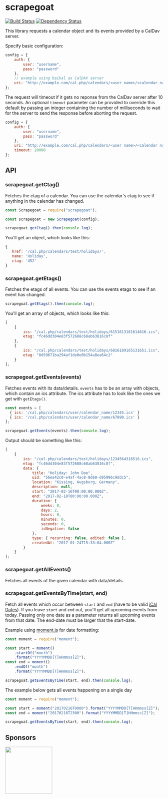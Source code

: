 # scrapegoat

[![Build Status](https://travis-ci.com/peerigon/scrapegoat.svg?branch=master)](https://travis-ci.com/peerigon/scrapegoat)
[![Dependency Status](https://david-dm.org/peerigon/scrapegoat.svg)](https://david-dm.org/peerigon/scrapegoat)

This library requests a calendar object and its events provided by a CalDav server.

Specify basic configuration:

```javascript
config = {
    auth: {
        user: "username",
        pass: "password"
    },
    // example using baikal as CalDAV server
    uri: "http://example.com/cal.php/calendars/<user name>/<calendar name>"
};
```

The request will timeout if it gets no reponse from the CalDav server after 10 seconds.
An optional `timeout` parameter can be provided to override this default by passing an integer containing the number of milliseconds to wait for the server to send the response before aborting the request.

```javascript
config = {
    auth: {
        user: "username",
        pass: "password"
    },
    uri: "http://example.com/cal.php/calendars/<user name>/<calendar name>",
    timeout: 20000
};
```

## API

### scrapegoat.getCtag()

Fetches the ctag of a calendar. You can use the calendar's ctag to see if anything in the calendar has changed.

```javascript
const Scrapegoat = require("scrapegoat");

const scrapegoat = new Scrapegoat(config);

scrapegoat.getCtag().then(console.log);
```

You'll get an object, which looks like this:

```javascript
{
   href: '/cal.php/calendars/test/holidays/',
   name: 'Holiday',
   ctag: '452'
}
```

### scrapegoat.getEtags()

Fetches the etags of all events. You can use the events etags to see if an event has changed.

```javascript
scrapegoat.getEtags().then(console.log);
```

You'll get an array of objects, which looks like this:

```javascript
[
    {
        ics: "/cal.php/calendars/test/holidays/6151613161614616.ics",
        etag: "fc46dd304e83f572688c68ab63816c8f"
    },
    {
        ics: "/cal.php/calendars/test/holidays/6816189165131651.ics",
        etag: "8d59671ba294af1de0e0b154a8ea64c2"
    }
];
```

### scrapegoat.getEvents(events)

Fetches events with its data/details. `events` has to be an array with objects, which contain an ics attribute. The ics attribute has to look like the ones we get with `getEtags()`.

```javascript
const events = [
  { ics: '/cal.php/calendars/user/calendar_name/12345.ics' }
  { ics: '/cal.php/calendars/user/calendar_name/67890.ics' }
];

scrapegoat.getEvents(events).then(console.log);
```

Output should be something like this:

```javascript
[
    {
        ics: "/cal.php/calendars/test/holidays/1234564316516.ics",
        etag: "fc46dd304e83f572688c68ab63816c8f",
        data: {
            title: "Holiday: John Doe",
            uid: "56ea42c0-e4af-4ac8-8d60-d95996c9ddc5",
            location: "Kissing, Augsburg, Germany",
            description: null,
            start: "2017-02-16T00:00:00.000Z",
            end: "2017-02-18T00:00:00.000Z",
            duration: {
                weeks: 0,
                days: 2,
                hours: 0,
                minutes: 0,
                seconds: 0,
                isNegative: false
            },
            type: { recurring: false, edited: false },
            createdAt: "2017-01-24T15:33:04.000Z"
        }
    }
];
```

### scrapegoat.getAllEvents()

Fetches all events of the given calendar with data/details.

### scrapegoat.getEventsByTime(start, end)

Fetch all events which occur between `start` and `end` (have to be valid [iCal Dates](http://www.kanzaki.com/docs/ical/dateTime.html)).
If you leave `start` and `end` out, you'll get all upcoming events from today.
Passing only one date as a parameter returns all upcoming events from that date.
The end-date must be larger that the start-date.

Example using [moment.js](http://momentjs.com/) for date formatting:

```javascript
const moment = require("moment");

const start = moment()
    .startOf("month")
    .format("YYYYMMDD[T]HHmmss[Z]");
const end = moment()
    .endOf("month")
    .format("YYYYMMDD[T]HHmmss[Z]");

scrapegoat.getEventsByTime(start, end).then(console.log);
```

The example below gets all events happening on a single day

```javascript
const moment = require("moment");

const start = moment("20170216T0000").format("YYYYMMDD[T]HHmmss[Z]");
const end = moment("20170216T2300").format("YYYYMMDD[T]HHmmss[Z]");

scrapegoat.getEventsByTime(start, end).then(console.log);
```

## Sponsors

[<img src="https://assets.peerigon.com/peerigon/logo/peerigon-logo-flat-spinat.png" width="150" />](https://peerigon.com)
